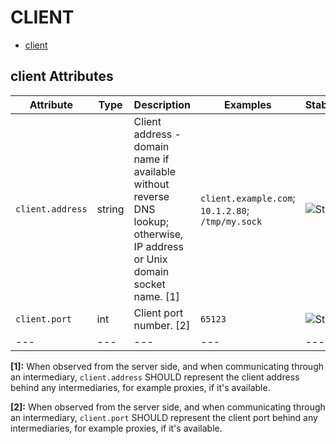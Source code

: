 
<!--- Hugo front matter used to generate the website version of this page:
--->

# CLIENT

- [client](#client)


## client Attributes

| Attribute  | Type | Description  | Examples  | Stability |
|---|---|---|---|---|
| `client.address` |  string | Client address - domain name if available without reverse DNS lookup; otherwise, IP address or Unix domain socket name. [1] | `client.example.com`; `10.1.2.80`; `/tmp/my.sock` | ![Stable](https://img.shields.io/badge/-stable-lightgreen) |
| `client.port` |  int | Client port number. [2] | `65123` | ![Stable](https://img.shields.io/badge/-stable-lightgreen) |
|---|---|---|---|---|

**[1]:** When observed from the server side, and when communicating through an intermediary, `client.address` SHOULD represent the client address behind any intermediaries,  for example proxies, if it's available.

**[2]:** When observed from the server side, and when communicating through an intermediary, `client.port` SHOULD represent the client port behind any intermediaries,  for example proxies, if it's available.


